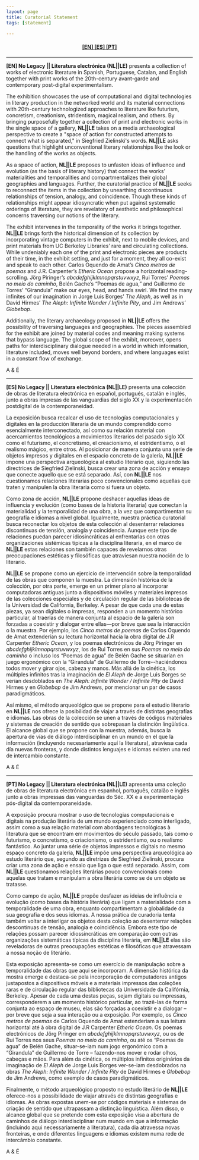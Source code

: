 ```yaml
---
layout: page
title: Curatorial Statement
tags: [statement]

---
```

<h4 align="center"><a href="#EN">[EN]   </a> <a href="#ES">[ES]   </a> <a href="#PT">[PT]   </a> </h4>

---

<a id="EN"/>**[EN] No Legacy \|\| Literatura electrónica (NL\|\|LE)** presents a collection of works of electronic literature in Spanish, Portuguese, Catalan, and English together with print works of the 20th-century avant-garde and contemporary post-digital experimentalism.

The exhibition showcases the use of computational and digital technologies in literary production in the networked world and its material connections with 20th-century technologized approaches to literature like futurism, concretism, creationism, stridentism, magical realism, and others. By bringing purposefully together a collection of print and electronic works in the single space of a gallery, **NL\|\|LE** takes on a media archaeological perspective to create a "space of action for constructed attempts to connect what is separated," in Siegfried Zielinski's words. **NL\|\|LE** asks questions that highlight unconventional literary relationships like the look or the handling of the works as objects.

As a space of action, **NL\|\|LE** proposes to unfasten ideas of influence and evolution (as the basis of literary history) that connect the works' materialities and temporalities and compartmentalizes their global geographies and languages. Further, the curatorial practice of **NL\|\|LE** seeks to reconnect the items in the collection by unearthing discontinuous relationships of tension, analogy, and coincidence. Though these kinds of relationships might appear idiosyncratic when put against systematic orderings of literature, they are revelatory of aesthetic and philosophical concerns traversing our notions of the literary.

The exhibit intervenes in the temporality of the works it brings together. **NL\|\|LE** brings forth the historical dimension of its collection by incorporating vintage computers in the exhibit, next to mobile devices, and print materials from UC Berkeley Libraries’ rare and circulating collections. While undeniably each one of the print and electronic pieces are products of their time, in the exhibit setting, and just for a moment, they all co-exist and speak to each other. Carlos Oquendo de Amat’s *Cinco metros de poemas* and J.R. Carpenter’s *Etheric Ocean* propose a horizontal reading-scrolling. Jörg Piringer’s *abcdefghijklmnopqrstuvwxyz*, Rui Torres’ *Poemas no meio do caminho*, Belén Gache’s “Poemas de agua,” and Guillermo de Torres’ “Girandula” make our eyes, head, and hands swirl. We find the many infinites of our imagination in Jorge Luis Borges’ *The Aleph*, as well as in David Hirmes’ *The Aleph: Infinite Wonder / Infinite Pity*, and Jim Andrews’ *Globebop*.

Additionally, the literary archaeology proposed in **NL\|\|LE** offers the possibility of traversing languages and geographies. The pieces assembled for the exhibit are joined by material codes and meaning making systems that bypass language. The global scope of the exhibit, moreover, opens paths for interdisciplinary dialogue needed in a world in which information, literature included, moves well beyond borders, and where languages exist in a constant flow of exchange.

A & É

---

<a id="ES"/>**[ES] No Legacy \|\| Literatura electrónica (NL\|\|LE)** presenta una colección de obras de literatura electrónica en español, portugués, catalán e inglés, junto a obras impresas de las vanguardias del siglo XX y la experimentación postdigital de la contemporaneidad.

La exposición busca recalcar el uso de tecnologías computacionales y digitales en la producción literaria de un mundo comprendido como esencialmente interconectado, así como su relación material con acercamientos tecnológicos a movimientos literarios del pasado siglo XX como el futurismo, el concretismo, el creacionismo, el estridentismo, o el realismo mágico, entre otros. Al posicionar de manera conjunta una serie de objetos impresos y digitales en el espacio concreto de la galería, **NL\|\|LE** impone una perspectiva arqueológica al estudio literario que, siguiendo las directrices de Siegfried Zielinski, busca crear una zona de acción y ensayo que conecte aquello que se está separado. Así, con **NL\|\|LE** nos cuestionamos relaciones literarias poco convencionales como aquellas que traten y manipulen la obra literaria como si fuera un objeto.

Como zona de acción, **NL\|\|LE** propone deshacer aquellas ideas de influencia y evolución (como bases de la historia literaria) que conectan la materialidad y la temporalidad de una obra, a la vez que compartimentan su geografía e idiomas a nivel global. Igualmente, nuestra práctica curatorial busca reconectar los objetos de esta colección al desenterrar relaciones discontinuas de tensión, analogía y coincidencia. Aunque este tipo de relaciones puedan parecer idiosincráticas al enfrentarlas con otras organizaciones sistémicas típicas a la disciplina literaria, en el marco de **NL\|\|LE** estas relaciones son también capaces de revelarnos otras preocupaciones estéticas y filosóficas que atraviesan nuestra noción de lo literario.

**NL\|\|LE** se propone como un ejercicio de intervención sobre la temporalidad de las obras que componen la muestra. La dimensión histórica de la colección, por otra parte, emerge en un primer plano al incorporar computadoras antiguas junto a dispositivos móviles y materiales impresos de las colecciones especiales y de circulación regular de las bibliotecas de la Universidad de California, Berkeley. A pesar de que cada una de estas piezas, ya sean digitales o impresas, responden a un momento histórico particular, al traerlas de manera conjunta al espacio de la galería son forzadas a coexistir y dialogar entre ellas—por breve que sea la interacción o la muestra. Por ejemplo, los *Cinco metros de poemas* de Carlos Oquendo de Amat extenderían su lectura horizontal hacia la obra digital de J.R Carpenter *Etheric Ocean*, y los poemas electrónicos de Jörg Piringer en *abcdefghijklmnopqrstuvwxyz*, los de Rui Torres en sus *Poemas no meio do caminho* o incluso los “Poemas de agua” de Belén Gache se situarían en juego ergonómico con la “Girandula” de Guillermo de Torre--haciéndonos todos mover y girar ojos, cabeza y manos. Más allá de la cinética, los múltiples infinitos tras la imaginación de *El Aleph* de Jorge Luis Borges se verían desdoblados en *The Aleph: Infinite Wonder / Infinite Pity* de David Hirmes y en *Globebop* de Jim Andrews, por mencionar un par de casos paradigmáticos.

Así mismo, el método arqueológico que se propone para el estudio literario en **NL\|\|LE** nos ofrece la posibilidad de viajar a través de distintas geografías e idiomas. Las obras de la colección se unen a través de códigos materiales y sistemas de creación de sentido que sobrepasan la distinción lingüística. El alcance global que se propone con la muestra, además, busca la apertura de vías de diálogo interdisciplinar en un mundo en el que la información (incluyendo necesariamente aquí la literatura), atraviesa cada día nuevas fronteras, y donde distintos lenguajes e idiomas existen una red de intercambio constante.

A & É

---

<a id="PT"/>**[PT] No Legacy \|\| Literatura electrónica (NL\|\|LE)** apresenta uma coleção de obras de literatura electrónica em espanhol, português, catalão e inglês junto a obras impressas das vanguardas do Séc. XX e a experimentação pós-digital da contemporaneidade.

A exposição procura mostrar o uso de tecnologias computacionais e digitais na produção literária de um mundo experienciado como interligado, assim como a sua relação material com abordagens tecnológicas à literatura que se encontram em movimentos do século passado, tais como o futurismo, o concretismo, o criacionismo, o estridentismo, ou o realismo fantástico. Ao juntar uma série de objetos impressos e digitais no mesmo espaço concreto da galeria, **NL\|\|LE** impõe uma perspectiva arqueológica ao estudo literário que, segundo as diretrizes de Siegfried Zielinski, procura criar uma zona de ação e ensaio que liga o que está separado. Assim, com **NL\|\|LE** questionamos relações literárias pouco convencionais como aquelas que tratam e manipulam a obra literária como se de um objeto se tratasse.

Como campo de ação, **NL\|\|LE** propõe desfazer as ideias de influência e evolução (como bases da história literária) que ligam a materialidade com a temporalidade de uma obra, enquanto compartimentam a globalidade da sua geografia e dos seus idiomas. A nossa prática de curadoria tenta também voltar a interligar os objetos desta coleção ao desenterrar relações descontínuas de tensão, analogia e coincidência. Embora este tipo de relações possam parecer idiossincráticas em comparação com outras organizações sistemáticas típicas da disciplina literária, em **NL\|\|LE** elas são reveladoras de outras preocupações estéticas e filosóficas que atravessam a nossa noção de literário.

Esta exposição apresenta-se como um exercício de manipulação sobre a temporalidade das obras que aqui se incorporam. A dimensão histórica da mostra emerge e destaca-se pela incorporação de computadores antigos justapostos a dispositivos móveis e a materiais impressos das coleções raras e de circulação regular das bibliotecas da Universidade da Califórnia, Berkeley. Apesar de cada uma destas peças, sejam digitais ou impressas, corresponderem a um momento histórico particular, ao trazê-las de forma conjunta ao espaço de museu, elas são forçadas a coexistir e a dialogar – por breve que seja a sua interação ou a exposição. Por exemplo, os *Cinco metros de poemas* de Carlos Oquendo de Amat estenderiam a sua leitura horizontal até à obra digital de J.R Carpenter *Etheric Ocean*. Os poemas electrónicos de Jörg Piringer em *abcdefghijklmnopqrstuvwxyz*, ou os de Rui Torres nos seus *Poemas no meio do caminho*, ou até os “Poemas de agua” de Belén Gache, situar-se-iam num jogo ergonómico com a “Girandula” de Guillermo de Torre – fazendo-nos mover e rodar olhos, cabeças e mãos. Para além da cinética, os múltiplos infinitos originários da imaginação de *El Aleph* de Jorge Luis Borges ver-se-iam desdobrados na obras *The Aleph: Infinite Wonder / Infinite Pity* de David Hirmes e *Globebop* de Jim Andrews, como exemplo de casos paradigmáticos.

Finalmente, o método arqueológico proposto no estudo literário de **NL\|\|LE** oferece-nos a possibilidade de viajar através de distintas geografias e idiomas. As obras expostas unem-se por códigos materiais e sistemas de criação de sentido que ultrapassam a distinção linguística. Além disso, o alcance global que se pretende com esta exposição visa a abertura de caminhos de diálogo interdisciplinar num mundo em que a informação (incluindo aqui necessariamente a literatura), cada dia atravessa novas fronteiras, e onde diferentes linguagens e idiomas existem numa rede de intercâmbio constante.

A & É
